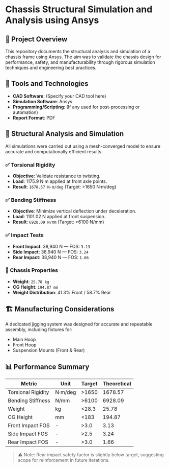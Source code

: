 # Chassis Structural Simulation and Analysis using Ansys

## 📘 Project Overview

This repository documents the structural analysis and simulation of a chassis frame using Ansys. The aim was to validate the chassis design for performance, safety, and manufacturability through rigorous simulation techniques and engineering best practices.

## 🔧 Tools and Technologies

- **CAD Software**: (Specify your CAD tool here)
- **Simulation Software**: Ansys
- **Programming/Scripting**: (If any used for post-processing or automation)
- **Report Format**: PDF

## 🧪 Structural Analysis and Simulation

All simulations were carried out using a mesh-converged model to ensure accurate and computationally efficient results.

### ✅ Torsional Rigidity
- **Objective**: Validate resistance to twisting.
- **Load**: 1175.9 N·m applied at front axle points.
- **Result**: `1678.57 N·m/deg` (Target: >1650 N·m/deg)

### ✅ Bending Stiffness
- **Objective**: Minimize vertical deflection under deceleration.
- **Load**: 1101.02 N applied at front suspension.
- **Result**: `6928.09 N/mm` (Target: >6100 N/mm)

### ✅ Impact Tests
- **Front Impact**: 38,940 N — FOS: `3.13`
- **Side Impact**: 38,940 N — FOS: `3.24`
- **Rear Impact**: 38,940 N — FOS: `1.66`

### 🔩 Chassis Properties
- **Weight**: `25.78 kg`
- **CG Height**: `194.87 mm`
- **Weight Distribution**: 41.3% Front / 58.7% Rear

## 🏗 Manufacturing Considerations

A dedicated jigging system was designed for accurate and repeatable assembly, including fixtures for:
- Main Hoop
- Front Hoop
- Suspension Mounts (Front & Rear)

## 📊 Performance Summary

| Metric              | Unit      | Target   | Theoretical |
|---------------------|-----------|----------|-------------|
| Torsional Rigidity  | N·m/deg   | >1650    | 1678.57     |
| Bending Stiffness   | N/mm      | >6100    | 6928.09     |
| Weight              | kg        | <28.3    | 25.78       |
| CG Height           | mm        | <183     | 194.87      |
| Front Impact FOS    | -         | >3.0     | 3.13        |
| Side Impact FOS     | -         | >2.5     | 3.24        |
| Rear Impact FOS     | -         | >3.0     | 1.66        |

> ⚠️ Note: Rear impact safety factor is slightly below target, suggesting scope for reinforcement in future iterations.


